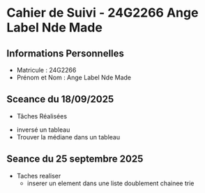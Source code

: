 # Cahier de Suivi - 24G2266 Ange Label Nde Made 

## Informations Personnelles 
- Matricule : 24G2266
- Prénom et Nom : Ange Label Nde Made

## Sceance du 18/09/2025
* Tâches Réalisées
- inversé un tableau
- Trouver la médiane dans un tableau
## Seance du 25 septembre 2025
 * Taches realiser
   - inserer un element dans une liste doublement chainee trie

  


